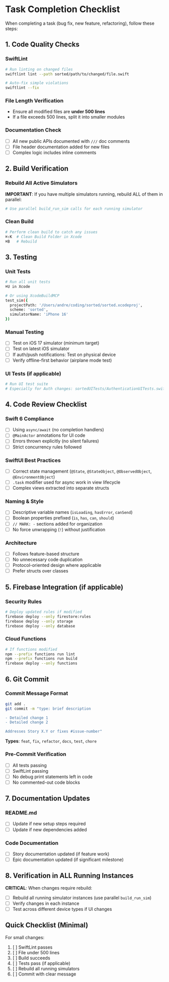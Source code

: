 # Task Completion Checklist

When completing a task (bug fix, new feature, refactoring), follow these steps:

## 1. Code Quality Checks

### SwiftLint
```bash
# Run linting on changed files
swiftlint lint --path sorted/path/to/changed/file.swift

# Auto-fix simple violations
swiftlint --fix
```

### File Length Verification
- Ensure all modified files are **under 500 lines**
- If a file exceeds 500 lines, split it into smaller modules

### Documentation Check
- [ ] All new public APIs documented with `///` doc comments
- [ ] File header documentation added for new files
- [ ] Complex logic includes inline comments

## 2. Build Verification

### Rebuild All Active Simulators
**IMPORTANT**: If you have multiple simulators running, rebuild ALL of them in parallel:
```bash
# Use parallel build_run_sim calls for each running simulator
```

### Clean Build
```bash
# Perform clean build to catch any issues
⌘⇧K  # Clean Build Folder in Xcode
⌘B   # Rebuild
```

## 3. Testing

### Unit Tests
```bash
# Run all unit tests
⌘U in Xcode

# Or using XcodeBuildMCP
test_sim({ 
  projectPath: '/Users/andre/coding/sorted/sorted.xcodeproj', 
  scheme: 'sorted', 
  simulatorName: 'iPhone 16' 
})
```

### Manual Testing
- [ ] Test on iOS 17 simulator (minimum target)
- [ ] Test on latest iOS simulator
- [ ] If auth/push notifications: Test on physical device
- [ ] Verify offline-first behavior (airplane mode test)

### UI Tests (if applicable)
```bash
# Run UI test suite
# Especially for Auth changes: sortedUITests/AuthenticationUITests.swift
```

## 4. Code Review Checklist

### Swift 6 Compliance
- [ ] Using `async/await` (no completion handlers)
- [ ] `@MainActor` annotations for UI code
- [ ] Errors thrown explicitly (no silent failures)
- [ ] Strict concurrency rules followed

### SwiftUI Best Practices
- [ ] Correct state management (`@State`, `@StateObject`, `@ObservedObject`, `@EnvironmentObject`)
- [ ] `.task` modifier used for async work in view lifecycle
- [ ] Complex views extracted into separate structs

### Naming & Style
- [ ] Descriptive variable names (`isLoading`, `hasError`, `canSend`)
- [ ] Boolean properties prefixed (`is`, `has`, `can`, `should`)
- [ ] `// MARK: -` sections added for organization
- [ ] No force unwrapping (`!`) without justification

### Architecture
- [ ] Follows feature-based structure
- [ ] No unnecessary code duplication
- [ ] Protocol-oriented design where applicable
- [ ] Prefer structs over classes

## 5. Firebase Integration (if applicable)

### Security Rules
```bash
# Deploy updated rules if modified
firebase deploy --only firestore:rules
firebase deploy --only storage
firebase deploy --only database
```

### Cloud Functions
```bash
# If functions modified
npm --prefix functions run lint
npm --prefix functions run build
firebase deploy --only functions
```

## 6. Git Commit

### Commit Message Format
```bash
git add .
git commit -m "type: brief description

- Detailed change 1
- Detailed change 2

Addresses Story X.Y or fixes #issue-number"
```

**Types**: `feat`, `fix`, `refactor`, `docs`, `test`, `chore`

### Pre-Commit Verification
- [ ] All tests passing
- [ ] SwiftLint passing
- [ ] No debug print statements left in code
- [ ] No commented-out code blocks

## 7. Documentation Updates

### README.md
- [ ] Update if new setup steps required
- [ ] Update if new dependencies added

### Code Documentation
- [ ] Story documentation updated (if feature work)
- [ ] Epic documentation updated (if significant milestone)

## 8. Verification in ALL Running Instances

**CRITICAL**: When changes require rebuild:
- [ ] Rebuild all running simulator instances (use parallel `build_run_sim`)
- [ ] Verify changes in each instance
- [ ] Test across different device types if UI changes

## Quick Checklist (Minimal)

For small changes:
1. [ ] SwiftLint passes
2. [ ] File under 500 lines
3. [ ] Build succeeds
4. [ ] Tests pass (if applicable)
5. [ ] Rebuild all running simulators
6. [ ] Commit with clear message
